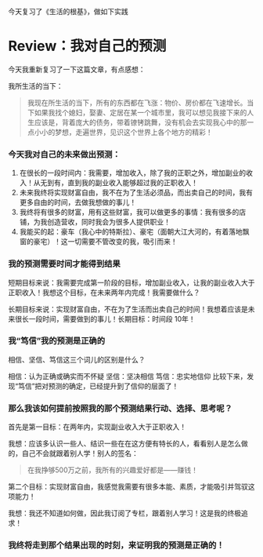 今天复习了《生活的根基》，做如下实践

# Review：我对自己的预测

今天我重新复习了一下这篇文章，有点感想：

我所生活的当下：

> 我现在所生活的当下，所有的东西都在飞涨：物价、房价都在飞速增长。当下如果我找个媳妇，娶妻、定居在某一个城市里，我可以想见我接下来的人生应该是，背着庞大的债务，带着镣铐跳舞，没有机会去实现我心中的那一点小小的梦想，走遍世界，见识这个世界上各个地方的精彩！

### 今天我对自己的未来做出预测：

1. 在很长的一段时间内：我需要，增加收入，除了我的正职之外，增加副业的收入！从无到有，直到我的副业收入能够超过我的正职收入！
2. 未来我终将实现财富自由，我不在为了生活必须品，而出卖自己的时间，我有更多自由的时间，去做我想做的事儿！ 
3. 我终将有很多的财富，用有这些财富，我可以做更多的事情：我有很多的店铺，为我创造营收，同时我会为很多人提供职业！
4. 我能买的起：豪车（我心中的特斯拉）、豪宅（面朝大江大河的，有着落地飘窗的豪宅）！这一切需要不管改变的我，吸引而来！

### 我的预测需要时间才能得到结果

短期目标来说：我需要完成第一阶段的目标，增加副业收入，让我的副业收入大于正职收入！我想这个目标，在未来两年内完成！我需要做什么？

长期目标来说：实现财富自由，不在为了生活而出卖自己的时间！我想着应该是未来很长一段时间，需要做到的事儿！长期目标：时间段 10年！

### 我“笃信”我的预测是正确的

相信、坚信、笃信这三个词儿的区别是什么？

相信：认为正确或确实而不怀疑
坚信：坚决相信
笃信：忠实地信仰
比较下来，发现“笃信”把对预测的确定，已经提升到了信仰的层面了！

### 那么我该如何提前按照我的那个预测结果行动、选择、思考呢？

首先是第一目标：在两年内，实现副业收入大于正职收入！

我想：应该多认识一些人、结识一些在在这方便有特长的人，看看别人是怎么做的，自己不会就跟着别人学！别人的签名：

> 在我挣够500万之前，我所有的兴趣爱好都是——赚钱！

第二个目标：实现财富自由，我感觉我需要有很多本能、素质，才能吸引并驾驭这项能力！

我想：我还不知道如何做，因此我订阅了专栏，跟着别人学习！这是我的终极追求！

### 我终将走到那个结果出现的时刻，来证明我的预测是正确的！

